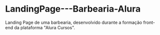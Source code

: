 # LandingPage---Barbearia-Alura
Landing Page de uma barbearia, desenvolvido durante a formação front-end da plataforma "Alura Cursos".
